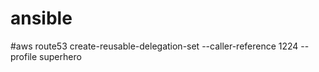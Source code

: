 # ansible

#aws route53 create-reusable-delegation-set --caller-reference 1224  --profile superhero
